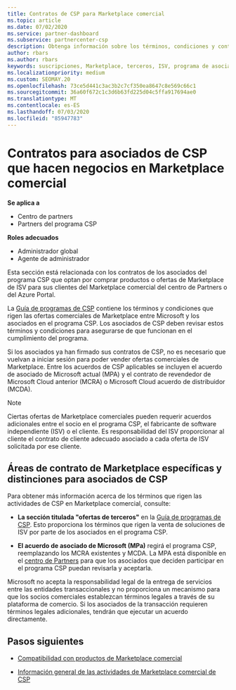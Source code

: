```yaml
---
title: Contratos de CSP para Marketplace comercial
ms.topic: article
ms.date: 07/02/2020
ms.service: partner-dashboard
ms.subservice: partnercenter-csp
description: Obtenga información sobre los términos, condiciones y contratos de las suscripciones a productos ISV de terceros adquiridos por los asociados de CSP en Marketplace comercial.
author: rbars
ms.author: rbars
keywords: suscripciones, Marketplace, terceros, ISV, programa de asociados de CSP, contratos, venta, compra,
ms.localizationpriority: medium
ms.custom: SEOMAY.20
ms.openlocfilehash: 73ce5d441c3ac3b2c7cf350ea8647c8e569c66c1
ms.sourcegitcommit: 36a60f672c1c3d6b63fd225d04c5ffa917694ae0
ms.translationtype: MT
ms.contentlocale: es-ES
ms.lasthandoff: 07/03/2020
ms.locfileid: "85947783"
---
```

# <a name="contracts-for-csp-partners-doing-business-in-the-commercial-marketplace"></a>Contratos para asociados de CSP que hacen negocios en Marketplace comercial

**Se aplica a**

- Centro de partners
- Partners del programa CSP

**Roles adecuados**

- Administrador global
- Agente de administrador

Esta sección está relacionada con los contratos de los asociados del programa CSP que optan por comprar productos o ofertas de Marketplace de ISV para sus clientes del Marketplace comercial del centro de Partners o del Azure Portal.

La [Guía de programas de CSP](https://go.microsoft.com/fwlink/p/?LinkId=617100) contiene los términos y condiciones que rigen las ofertas comerciales de Marketplace entre Microsoft y los asociados en el programa CSP. Los asociados de CSP deben revisar estos términos y condiciones para asegurarse de que funcionan en el cumplimiento del programa.  

Si los asociados ya han firmado sus contratos de CSP, no es necesario que vuelvan a iniciar sesión para poder vender ofertas comerciales de Marketplace. Entre los acuerdos de CSP aplicables se incluyen el acuerdo de asociado de Microsoft actual (MPA) y el contrato de revendedor de Microsoft Cloud anterior (MCRA) o Microsoft Cloud acuerdo de distribuidor (MCDA).

>[!NOTE]
> Ciertas ofertas de Marketplace comerciales pueden requerir acuerdos adicionales entre el socio en el programa CSP, el fabricante de software independiente (ISV) o el cliente. Es responsabilidad del ISV proporcionar al cliente el contrato de cliente adecuado asociado a cada oferta de ISV solicitada por ese cliente.

## <a name="specific-marketplace-contract-areas-and-distinctions-for-csp-partners"></a>Áreas de contrato de Marketplace específicas y distinciones para asociados de CSP

Para obtener más información acerca de los términos que rigen las actividades de CSP en Marketplace comercial, consulte:

- **La sección titulada "ofertas de terceros"** en la [Guía de programas de CSP](https://go.microsoft.com/fwlink/p/?LinkId=617100). Esto proporciona los términos que rigen la venta de soluciones de ISV por parte de los asociados en el programa CSP.

- **El acuerdo de asociado de Microsoft (MPa)** regirá el programa CSP, reemplazando los MCRA existentes y MCDA. La MPA está disponible en el [centro de Partners](https://partner.microsoft.com/pcv/dashboard/overview) para que los asociados que deciden participar en el programa CSP puedan revisarla y aceptarla.
  
Microsoft no acepta la responsabilidad legal de la entrega de servicios entre las entidades transaccionales y no proporciona un mecanismo para que los socios comerciales establezcan términos legales a través de su plataforma de comercio. Si los asociados de la transacción requieren términos legales adicionales, tendrán que ejecutar un acuerdo directamente.

## <a name="next-steps"></a>Pasos siguientes

- [Compatibilidad con productos de Marketplace comercial](csp-commercial-marketplace-support.md)

- [Información general de las actividades de Marketplace comercial de CSP](csp-commercial-marketplace-overview.md)
